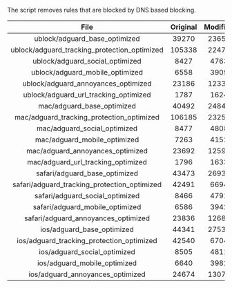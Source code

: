 The script removes rules that are blocked by DNS based blocking.


| File | Original | Modified |
|:----:|:-----:|:-----:|
| ublock/adguard_base_optimized | 39270 | 23658 |
| ublock/adguard_tracking_protection_optimized | 105338 | 22479 |
| ublock/adguard_social_optimized | 8427 | 4763 |
| ublock/adguard_mobile_optimized | 6558 | 3909 |
| ublock/adguard_annoyances_optimized | 23186 | 12334 |
| ublock/adguard_url_tracking_optimized | 1787 | 1624 |
| mac/adguard_base_optimized | 40492 | 24849 |
| mac/adguard_tracking_protection_optimized | 106185 | 23255 |
| mac/adguard_social_optimized | 8477 | 4808 |
| mac/adguard_mobile_optimized | 7263 | 4152 |
| mac/adguard_annoyances_optimized | 23692 | 12598 |
| mac/adguard_url_tracking_optimized | 1796 | 1633 |
| safari/adguard_base_optimized | 43473 | 26936 |
| safari/adguard_tracking_protection_optimized | 42491 | 6694 |
| safari/adguard_social_optimized | 8466 | 4791 |
| safari/adguard_mobile_optimized | 6586 | 3942 |
| safari/adguard_annoyances_optimized | 23836 | 12683 |
| ios/adguard_base_optimized | 44341 | 27537 |
| ios/adguard_tracking_protection_optimized | 42540 | 6704 |
| ios/adguard_social_optimized | 8505 | 4811 |
| ios/adguard_mobile_optimized | 6640 | 3982 |
| ios/adguard_annoyances_optimized | 24674 | 13071 |